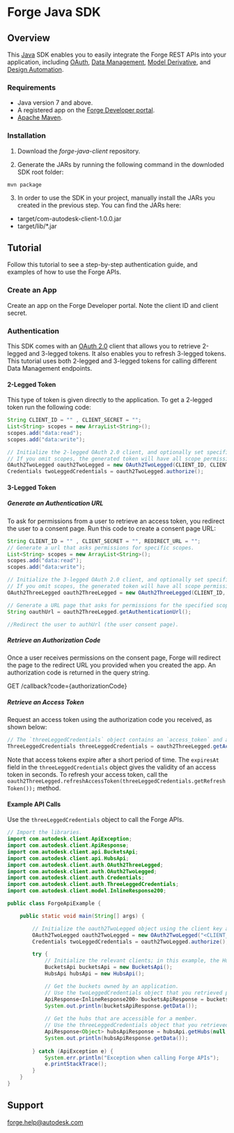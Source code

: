 # Forge Java SDK

## Overview
This [Java](https://java.com/) SDK enables you to easily integrate the Forge REST APIs into your application,
including <a href="https://developer.autodesk.com/en/docs/oauth/v2/overview/" target="_blank">OAuth</a>, <a href="https://developer.autodesk.com/en/docs/data/v2/overview/" target="_blank">Data Management</a>, <a href="https://developer.autodesk.com/en/docs/model-derivative/v2/overview/" target="_blank">Model Derivative</a>, and <a href="https://developer.autodesk.com/en/docs/design-automation/v2/overview/" target="_blank">Design Automation</a>.

### Requirements
* Java version 7 and above.
* A registered app on the <a href="https://developer.autodesk.com/myapps" target="_blank">Forge Developer portal</a>.
* [Apache Maven](https://maven.apache.org/).

### Installation
1) Download the *forge-java-client* repository.

2) Generate the JARs by running the following command in the downloded SDK root folder:

```shell
mvn package
```

3) In order to use the SDK in your project, manually install the JARs you created in the previous step.
   You can find the JARs here:

* target/com-autodesk-client-1.0.0.jar
* target/lib/*.jar

## Tutorial
Follow this tutorial to see a step-by-step authentication guide, and examples of how to use the Forge APIs.

### Create an App
Create an app on the Forge Developer portal. Note the client ID and client secret.

### Authentication
This SDK comes with an <a href="https://developer.autodesk.com/en/docs/oauth/v2/overview/" target="_blank">OAuth 2.0</a> client that allows you to retrieve 2-legged and 3-legged tokens. It also enables you to refresh 3-legged tokens. This tutorial uses both 2-legged and 3-legged tokens for calling different Data Management endpoints.


#### 2-Legged Token

This type of token is given directly to the application.
To get a 2-legged token run the following code:

``` Java
String CLIENT_ID = "" , CLIENT_SECRET = "";
List<String> scopes = new ArrayList<String>();
scopes.add("data:read");
scopes.add("data:write");

// Initialize the 2-legged OAuth 2.0 client, and optionally set specific scopes.
// If you omit scopes, the generated token will have all scope permissions.
OAuth2TwoLegged oauth2TwoLegged = new OAuth2TwoLegged(CLIENT_ID, CLIENT_SECRET, scopes);
Credentials twoLeggedCredentials = oauth2TwoLegged.authorize();
```

#### 3-Legged Token
##### Generate an Authentication URL

To ask for permissions from a user to retrieve an access token, you
redirect the user to a consent page. Run this code to create a consent page URL:

``` Java
String CLIENT_ID = "" , CLIENT_SECRET = "", REDIRECT_URL = "";
// Generate a url that asks permissions for specific scopes.
List<String> scopes = new ArrayList<String>();
scopes.add("data:read");
scopes.add("data:write");

// Initialize the 3-legged OAuth 2.0 client, and optionally set specific scopes.
// If you omit scopes, the generated token will have all scope permissions.
OAuth2ThreeLegged oauth2ThreeLegged = new OAuth2ThreeLegged(CLIENT_ID, CLIENT_SECRET, REDIRECT_URL, scopes);

// Generate a URL page that asks for permissions for the specified scopes.
String oauthUrl = oauth2ThreeLegged.getAuthenticationUrl();

//Redirect the user to authUrl (the user consent page).
```

##### Retrieve an Authorization Code

Once a user receives permissions on the consent page, Forge will redirect
the page to the redirect URL you provided when you created the app. An authorization code is returned in the query string.

GET /callback?code={authorizationCode}

##### Retrieve an Access Token

Request an access token using the authorization code you received, as shown below:

``` Java
// The `threeLeggedCredentials` object contains an `access_token` and an optional `refresh_token` that you can use to call the endpoints.
ThreeLeggedCredentials threeLeggedCredentials = oauth2ThreeLegged.getAccessToken(authorizationCode);
```

Note that access tokens expire after a short period of time. The `expiresAt` field in the `threeLeggedCredentials` object gives the validity of an access token in seconds. To refresh your access token, call the `oauth2ThreeLegged.refreshAccessToken(threeLeggedCredentials.getRefreshToken());` method.


#### Example API Calls

Use the `threeLeggedCredentials` object to call the Forge APIs.

```java
// Import the libraries.
import com.autodesk.client.ApiException;
import com.autodesk.client.ApiResponse;
import com.autodesk.client.api.BucketsApi;
import com.autodesk.client.api.HubsApi;
import com.autodesk.client.auth.OAuth2ThreeLegged;
import com.autodesk.client.auth.OAuth2TwoLegged;
import com.autodesk.client.auth.Credentials;
import com.autodesk.client.auth.ThreeLeggedCredentials;
import com.autodesk.client.model.InlineResponse200;

public class ForgeApiExample {

    public static void main(String[] args) {

        // Initialize the oauth2TwoLegged object using the client key and client secret you received when creating the app on the Forge Developer portal:
        OAuth2TwoLegged oauth2TwoLegged = new OAuth2TwoLegged("<CLIENT_ID>", "<CLIENT_SECRET>", null);
        Credentials twoLeggedCredentials = oauth2TwoLegged.authorize();

        try {
            // Initialize the relevant clients; in this example, the Hubs and Buckets clients (part of the Data Management API).
            BucketsApi bucketsApi = new BucketsApi();
            HubsApi hubsApi = new HubsApi();

            // Get the buckets owned by an application.
            // Use the twoLeggedCredentials object that you retrieved previously.
            ApiResponse<InlineResponse200> bucketsApiResponse = bucketsApi.getBuckets(null, null, null, twoLeggedCredentials);
            System.out.println(bucketsApiResponse.getData());
            
            // Get the hubs that are accessible for a member.
            // Use the threeLeggedCredentials object that you retrieved previously.
            ApiResponse<Object> hubsApiResponse = hubsApi.getHubs(null, null, threeLeggedCredentials);
            System.out.println(hubsApiResponse.getData());
            
        } catch (ApiException e) {
            System.err.println("Exception when calling Forge APIs");
            e.printStackTrace();
        }
    }
}
```

## Support

forge.help@autodesk.com

